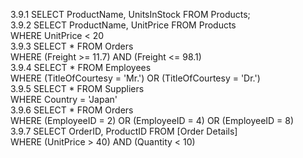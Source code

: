 
3.9.1 SELECT ProductName, UnitsInStock FROM Products;  
3.9.2 SELECT ProductName, UnitPrice FROM Products   
        WHERE UnitPrice < 20  
3.9.3 SELECT * FROM Orders  
        WHERE (Freight >= 11.7) AND (Freight <= 98.1)    
3.9.4 SELECT * FROM Employees  
        WHERE (TitleOfCourtesy = 'Mr.') OR (TitleOfCourtesy = 'Dr.')  
3.9.5 SELECT * FROM Suppliers  
        WHERE Country = 'Japan'  
3.9.6 SELECT * FROM Orders  
        WHERE (EmployeeID = 2) OR (EmployeeID = 4) OR (EmployeeID = 8)  
3.9.7 SELECT OrderID, ProductID FROM [Order Details]  
        WHERE (UnitPrice > 40) AND (Quantity < 10)  
